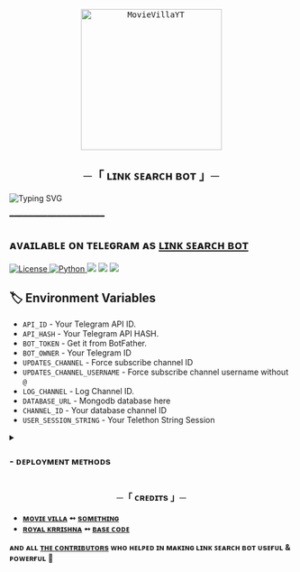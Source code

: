 <p align="center">
    <a href="https://github.com/MovieVillaYT/Link-Search-Bot">
        <kbd>
            <img width="250" src="https://telegra.ph/file/7de1d9ff50461400a22b6.jpg" alt="MovieVillaYT">
        </kbd>
    </a>
</p>

<h2 align="center">
  ─「 ʟɪɴᴋ ꜱᴇᴀʀᴄʜ ʙᴏᴛ 」─
</h2>

![Typing SVG](https://readme-typing-svg.herokuapp.com/?lines=MOVIEVILLAYT+LINK+SEARCH+BOT+!;CREATED+BY+MOVIEVILLA+TEAM!;A+ADVANCE+BOT+WITH+COOL+FEATURES!)
</p>

 ━━━━━━━━━━━━━━━━━━━━
## ᴀᴠᴀɪʟᴀʙʟᴇ ᴏɴ ᴛᴇʟᴇɢʀᴀᴍ ᴀs [ʟɪɴᴋ ꜱᴇᴀʀᴄʜ ʙᴏᴛ](https://telegram.dog/Link_Search_Robot)

<a href="https://github.com/MovieVillaYT/Link-Search-Bot/blob/master/LICENSE"> <img src="https://img.shields.io/badge/License- GPL 2.0 license -blueviolet?style=for-the-badge" alt="License" /> </a>
<a href="https://www.python.org/"> <img src="https://img.shields.io/badge/Written%20in-Python-skyblue?style=for-the-badge&logo=python" alt="Python" /> </a>
<a href="https://pypi.org/project/Pyrogram/"> <img src="https://img.shields.io/pypi/v/pyrogram?color=white&label=pyrogram&logo=python&logoColor=blue&style=for-the-badge" /></a>
<a href="https://github.com/MovieVillaYT/Link-Search-Bot"> <img src="https://img.shields.io/github/repo-size/kdbotz/UrlShortner-AutoFilter-Bot?color=skyblue&logo=github&logoColor=blue&style=for-the-badge" /></a>
<a href="https://github.com/MovieVillaYT/Link-Search-Bot/commits/MovieVillaYT"> <img src="https://img.shields.io/github/last-commit/MovieVillaYT/Link-Search-Bot?color=black&logo=github&logoColor=black&style=for-the-badge" /></a>

## 🏷 Environment Variables
  - `API_ID` - Your Telegram API ID.
  - `API_HASH` - Your Telegram API HASH.
  - `BOT_TOKEN` - Get it from BotFather.
  - `BOT_OWNER` - Your Telegram ID
  - `UPDATES_CHANNEL` - Force subscribe channel ID
  - `UPDATES_CHANNEL_USERNAME` - Force subscribe channel username without `@`
  - `LOG_CHANNEL` - Log Channel ID.
  - `DATABASE_URL` - Mongodb database here
  - `CHANNEL_ID` - Your database channel ID
  - `USER_SESSION_STRING` - Your Telethon String Session 

<details>
<summary><h3>
- <b> ᴅᴇᴘʟᴏʏᴍᴇɴᴛ ᴍᴇᴛʜᴏᴅs </b>
</h3></summary>
<h3 align="center">
    ─「 ᴅᴇᴩʟᴏʏ ᴏɴ ʜᴇʀᴏᴋᴜ 」─
</h3>

<p align="center"><a href="https://github.com/MovieVillaYT/Link-Search-Bot">
  <img src="https://www.herokucdn.com/deploy/button.svg" alt="Deploy On Heroku">
</a></p>
<h3 align="center">
    ─「 ᴅᴇᴩʟᴏʏ ᴏɴ ᴋᴏʏᴇʙ 」─
</h3>
<p align="center"><a href="https://app.koyeb.com/deploy?type=git&repository=github.com/MovieVillaYT/Link-Search-Bot&branch=main&name=Link-Search-Bot">
  <img src="https://www.koyeb.com/static/images/deploy/button.svg" alt="Deploy On Koyeb">
</a></p>
<h3 align="center">
    ─「 ᴅᴇᴩʟᴏʏ ᴏɴ ʀᴀɪʟᴡᴀʏ 」─
</h3>
<p align="center"><a href="https://railway.app/deploy?template=https://github.com/MovieVillaYT/Link-Search-Bot"">
     <img height="45px" src="https://railway.app/button.svg">
</a></p>
<h3 align="center">
    ─「 ᴅᴇᴩʟᴏʏ ᴏɴ ʀᴇɴᴅᴇʀ 」─
</h3>
<p align="center"><a href="https://render.com/deploy?repo=https://github.com/MovieVillaYT/Link-Search-Bot">
<img src="https://render.com/images/deploy-to-render-button.svg" alt="Deploy to Render">
</a></p>
<h3 align="center">
    ─「 ᴅᴇᴩʟᴏʏ ᴏɴ ᴠᴘs 」─
</h3>
<p>
<pre>
git clone https://github.com/MovieVillaYT/Link-Search-Bot
# Install Packages
pip3 install -U -r requirements.txt
Edit info.py with variables as given below then run bot
python3 bot.py
</pre>
</p>
</details>

<h3 align="center">
    ─「 ᴄʀᴇᴅɪᴛs 」─
</h3>

- <b>[ᴍᴏᴠɪᴇ ᴠɪʟʟᴀ](https://github.com/MovieVillaYT)  ➻  [sᴏᴍᴇᴛʜɪɴɢ](https://youtube.com/@movievillayt) </b>
- <b>[ʀᴏʏᴀʟ ᴋʀʀɪꜱʜɴᴀ](https://github.com/RoyalKrrishna)  ➻  [ʙᴀsᴇ ᴄᴏᴅᴇ](https://github.com/RoyalKrrishna) </b>
 
<b>ᴀɴᴅ ᴀʟʟ [ᴛʜᴇ ᴄᴏɴᴛʀɪʙᴜᴛᴏʀs](https://telegram.dog/MovieVillaYT) ᴡʜᴏ ʜᴇʟᴩᴇᴅ ɪɴ ᴍᴀᴋɪɴɢ ʟɪɴᴋ ꜱᴇᴀʀᴄʜ ʙᴏᴛ ᴜsᴇғᴜʟ & ᴩᴏᴡᴇʀғᴜʟ 🖤 </b>





